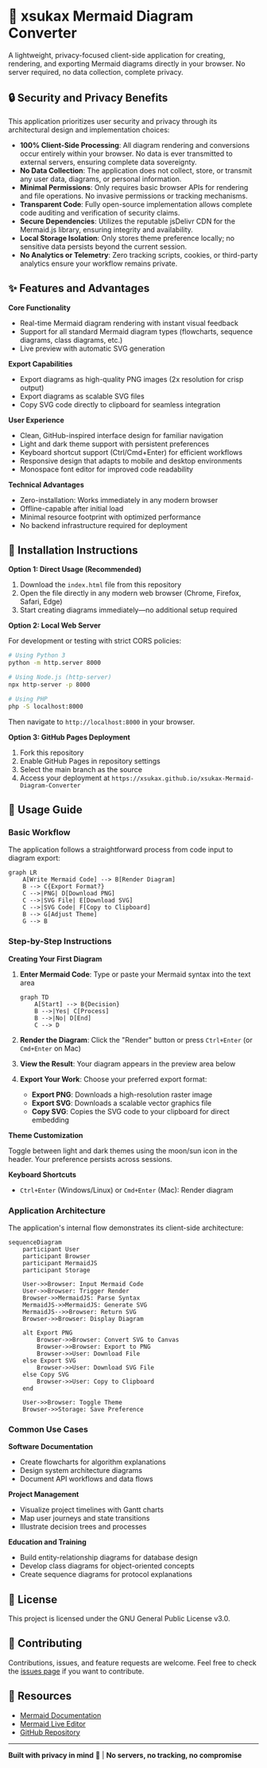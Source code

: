 # 🧜 xsukax Mermaid Diagram Converter

A lightweight, privacy-focused client-side application for creating, rendering, and exporting Mermaid diagrams directly in your browser. No server required, no data collection, complete privacy.

## 🔒 Security and Privacy Benefits

This application prioritizes user security and privacy through its architectural design and implementation choices:

- **100% Client-Side Processing**: All diagram rendering and conversions occur entirely within your browser. No data is ever transmitted to external servers, ensuring complete data sovereignty.
- **No Data Collection**: The application does not collect, store, or transmit any user data, diagrams, or personal information.
- **Minimal Permissions**: Only requires basic browser APIs for rendering and file operations. No invasive permissions or tracking mechanisms.
- **Transparent Code**: Fully open-source implementation allows complete code auditing and verification of security claims.
- **Secure Dependencies**: Utilizes the reputable jsDelivr CDN for the Mermaid.js library, ensuring integrity and availability.
- **Local Storage Isolation**: Only stores theme preference locally; no sensitive data persists beyond the current session.
- **No Analytics or Telemetry**: Zero tracking scripts, cookies, or third-party analytics ensure your workflow remains private.

## ✨ Features and Advantages

**Core Functionality**
- Real-time Mermaid diagram rendering with instant visual feedback
- Support for all standard Mermaid diagram types (flowcharts, sequence diagrams, class diagrams, etc.)
- Live preview with automatic SVG generation

**Export Capabilities**
- Export diagrams as high-quality PNG images (2x resolution for crisp output)
- Export diagrams as scalable SVG files
- Copy SVG code directly to clipboard for seamless integration

**User Experience**
- Clean, GitHub-inspired interface design for familiar navigation
- Light and dark theme support with persistent preferences
- Keyboard shortcut support (Ctrl/Cmd+Enter) for efficient workflows
- Responsive design that adapts to mobile and desktop environments
- Monospace font editor for improved code readability

**Technical Advantages**
- Zero-installation: Works immediately in any modern browser
- Offline-capable after initial load
- Minimal resource footprint with optimized performance
- No backend infrastructure required for deployment

## 🚀 Installation Instructions

**Option 1: Direct Usage (Recommended)**

1. Download the `index.html` file from this repository
2. Open the file directly in any modern web browser (Chrome, Firefox, Safari, Edge)
3. Start creating diagrams immediately—no additional setup required

**Option 2: Local Web Server**

For development or testing with strict CORS policies:

```bash
# Using Python 3
python -m http.server 8000

# Using Node.js (http-server)
npx http-server -p 8000

# Using PHP
php -S localhost:8000
```

Then navigate to `http://localhost:8000` in your browser.

**Option 3: GitHub Pages Deployment**

1. Fork this repository
2. Enable GitHub Pages in repository settings
3. Select the main branch as the source
4. Access your deployment at `https://xsukax.github.io/xsukax-Mermaid-Diagram-Converter`

## 📖 Usage Guide

### Basic Workflow

The application follows a straightforward process from code input to diagram export:

```mermaid
graph LR
    A[Write Mermaid Code] --> B[Render Diagram]
    B --> C{Export Format?}
    C -->|PNG| D[Download PNG]
    C -->|SVG File| E[Download SVG]
    C -->|SVG Code| F[Copy to Clipboard]
    B --> G[Adjust Theme]
    G --> B
```

### Step-by-Step Instructions

**Creating Your First Diagram**

1. **Enter Mermaid Code**: Type or paste your Mermaid syntax into the text area
   ```
   graph TD
       A[Start] --> B{Decision}
       B -->|Yes| C[Process]
       B -->|No| D[End]
       C --> D
   ```

2. **Render the Diagram**: Click the "Render" button or press `Ctrl+Enter` (or `Cmd+Enter` on Mac)

3. **View the Result**: Your diagram appears in the preview area below

4. **Export Your Work**: Choose your preferred export format:
   - **Export PNG**: Downloads a high-resolution raster image
   - **Export SVG**: Downloads a scalable vector graphics file
   - **Copy SVG**: Copies the SVG code to your clipboard for direct embedding

**Theme Customization**

Toggle between light and dark themes using the moon/sun icon in the header. Your preference persists across sessions.

**Keyboard Shortcuts**

- `Ctrl+Enter` (Windows/Linux) or `Cmd+Enter` (Mac): Render diagram

### Application Architecture

The application's internal flow demonstrates its client-side architecture:

```mermaid
sequenceDiagram
    participant User
    participant Browser
    participant MermaidJS
    participant Storage

    User->>Browser: Input Mermaid Code
    User->>Browser: Trigger Render
    Browser->>MermaidJS: Parse Syntax
    MermaidJS->>MermaidJS: Generate SVG
    MermaidJS-->>Browser: Return SVG
    Browser->>Browser: Display Diagram
    
    alt Export PNG
        Browser->>Browser: Convert SVG to Canvas
        Browser->>Browser: Export to PNG
        Browser->>User: Download File
    else Export SVG
        Browser->>User: Download SVG File
    else Copy SVG
        Browser->>User: Copy to Clipboard
    end
    
    User->>Browser: Toggle Theme
    Browser->>Storage: Save Preference
```

### Common Use Cases

**Software Documentation**
- Create flowcharts for algorithm explanations
- Design system architecture diagrams
- Document API workflows and data flows

**Project Management**
- Visualize project timelines with Gantt charts
- Map user journeys and state transitions
- Illustrate decision trees and processes

**Education and Training**
- Build entity-relationship diagrams for database design
- Develop class diagrams for object-oriented concepts
- Create sequence diagrams for protocol explanations

## 📄 License

This project is licensed under the GNU General Public License v3.0.

## 🤝 Contributing

Contributions, issues, and feature requests are welcome. Feel free to check the [issues page](https://github.com/xsukax/xsukax-Mermaid-Diagram-Converter/issues) if you want to contribute.

## 🔗 Resources

- [Mermaid Documentation](https://mermaid.js.org/)
- [Mermaid Live Editor](https://mermaid.live/)
- [GitHub Repository](https://github.com/xsukax/xsukax-Mermaid-Diagram-Converter)

---

**Built with privacy in mind** 🔐 | **No servers, no tracking, no compromise**
